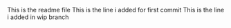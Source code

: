 This is the readme file
This is the line i added for first commit
This is the line i added in wip branch

